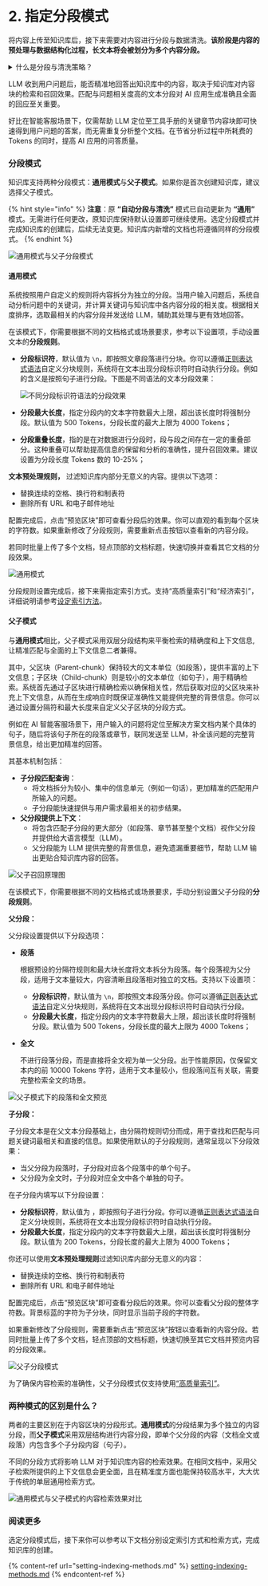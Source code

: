 # 2. 指定分段模式

将内容上传至知识库后，接下来需要对内容进行分段与数据清洗。**该阶段是内容的预处理与数据结构化过程，长文本将会被划分为多个内容分段。**

<details>

<summary>什么是分段与清洗策略？</summary>

* **分段**

由于大语言模型的上下文窗口有限，无法一次性处理和传输整个知识库的内容，因此需要对文档中的长文本分段为内容块。即便部分大模型已支持上传完整的文档文件，但实验表明，检索效率依然弱于检索单个内容分段。

LLM 能否精准地回答出知识库中的内容，关键在于知识库对内容块的检索与召回效果。类似于在手册中查找关键章节即可快速得到答案，而无需逐字逐句分析整个文档。经过分段后，知识库能够基于用户问题，采用分段 TopK 召回模式，召回与问题高度相关的内容块，补全关键信息从而提高回答的精准性。

在进行问题与内容块的语义匹配时，合理的分段大小非常关键，它能够帮助模型准确地找到与问题最相关的内容，减少噪音信息。过大或过小的分段都可能影响召回的效果。

Dify 提供了 **“通用分段”** 和 **“父子分段”** 两种分段模式，分别适应不同类型的文档结构和应用场景，满足不同的知识库检索和召回的效率与准确性要求。

* **清洗**

为了保证文本召回的效果，通常需要在将数据录入知识库之前便对其进行清理。例如，文本内容中存在无意义的字符或者空行可能会影响问题回复的质量，需要对其清洗。Dify 已内置的自动清洗策略，详细说明请参考 [ETL](chunking-and-cleaning-text.md#etl)。

</details>

LLM 收到用户问题后，能否精准地回答出知识库中的内容，取决于知识库对内容块的检索和召回效果。匹配与问题相关度高的文本分段对 AI 应用生成准确且全面的回应至关重要。

好比在智能客服场景下，仅需帮助 LLM 定位至工具手册的关键章节内容块即可快速得到用户问题的答案，而无需重复分析整个文档。在节省分析过程中所耗费的 Tokens 的同时，提高 AI 应用的问答质量。

### 分段模式

知识库支持两种分段模式：**通用模式**与**父子模式**。如果你是首次创建知识库，建议选择父子模式。

{% hint style="info" %}
**注意**：原 **“自动分段与清洗”** 模式已自动更新为 **“通用”** 模式。无需进行任何更改，原知识库保持默认设置即可继续使用。选定分段模式并完成知识库的创建后，后续无法变更。知识库内新增的文档也将遵循同样的分段模式。
{% endhint %}

![通用模式与父子分段模式](https://assets-docs.dify.ai/2024/12/b3052a6aae6e4d0e5701dde3a859e326.png)

#### 通用模式

系统按照用户自定义的规则将内容拆分为独立的分段。当用户输入问题后，系统自动分析问题中的关键词，并计算关键词与知识库中各内容分段的相关度。根据相关度排序，选取最相关的内容分段并发送给 LLM，辅助其处理与更有效地回答。

在该模式下，你需要根据不同的文档格式或场景要求，参考以下设置项，手动设置文本的**分段规则**。

*   **分段标识符**，默认值为 `\n`，即按照文章段落进行分块。你可以遵循[正则表达式语法](https://regexr.com/)自定义分块规则，系统将在文本出现分段标识符时自动执行分段。例如  的含义是按照句子进行分段。下图是不同语法的文本分段效果：

    ![不同分段标识符语法的分段效果](https://assets-docs.dify.ai/2024/12/2c19c1c1a0446c00e3c07d6f4c8968e4.png)
* **分段最大长度**，指定分段内的文本字符数最大上限，超出该长度时将强制分段。默认值为 500 Tokens，分段长度的最大上限为 4000 Tokens；
* **分段重叠长度**，指的是在对数据进行分段时，段与段之间存在一定的重叠部分。这种重叠可以帮助提高信息的保留和分析的准确性，提升召回效果。建议设置为分段长度 Tokens 数的 10-25%；

**文本预处理规则，** 过滤知识库内部分无意义的内容。提供以下选项：

* 替换连续的空格、换行符和制表符
* 删除所有 URL 和电子邮件地址

配置完成后，点击“预览区块”即可查看分段后的效果。你可以直观的看到每个区块的字符数。如果重新修改了分段规则，需要重新点击按钮以查看新的内容分段。

若同时批量上传了多个文档，轻点顶部的文档标题，快速切换并查看其它文档的分段效果。

![通用模式](https://assets-docs.dify.ai/2024/12/b3ec2ce860550563234ca22967abdd17.png)

分段规则设置完成后，接下来需指定索引方式。支持“高质量索引”和“经济索引”，详细说明请参考[设定索引方法](setting-indexing-methods.md)。

#### **父子模式**

与**通用模式**相比，父子模式采用双层分段结构来平衡检索的精确度和上下文信息,让精准匹配与全面的上下文信息二者兼得。

其中，父区块（Parent-chunk）保持较大的文本单位（如段落），提供丰富的上下文信息；子区块（Child-chunk）则是较小的文本单位（如句子），用于精确检索。系统首先通过子区块进行精确检索以确保相关性，然后获取对应的父区块来补充上下文信息，从而在生成响应时既保证准确性又能提供完整的背景信息。你可以通过设置分隔符和最大长度来自定义父子区块的分段方式。

例如在 AI 智能客服场景下，用户输入的问题将定位至解决方案文档内某个具体的句子，随后将该句子所在的段落或章节，联同发送至 LLM，补全该问题的完整背景信息，给出更加精准的回答。

其基本机制包括：

* **子分段匹配查询**：
  * 将文档拆分为较小、集中的信息单元（例如一句话），更加精准的匹配用户所输入的问题。
  * 子分段能快速提供与用户需求最相关的初步结果。
* **父分段提供上下文**：
  * 将包含匹配子分段的更大部分（如段落、章节甚至整个文档）视作父分段并提供给大语言模型（LLM）。
  * 父分段能为 LLM 提供完整的背景信息，避免遗漏重要细节，帮助 LLM 输出更贴合知识库内容的回答。

![父子召回原理图](https://assets-docs.dify.ai/2024/12/3e6820c10bd7c5f6884930e3a14e7b66.png)

在该模式下，你需要根据不同的文档格式或场景要求，手动分别设置父子分段的**分段规则**。

**父分段：**

父分段设置提供以下分段选项：

*   **段落**

    根据预设的分隔符规则和最大块长度将文本拆分为段落。每个段落视为父分段，适用于文本量较大，内容清晰且段落相对独立的文档。支持以下设置项：

    * **分段标识符**，默认值为 `\n`，即按照文本段落分段。你可以遵循[正则表达式语法](https://regexr.com/)自定义分块规则，系统将在文本出现分段标识符时自动执行分段。
    * **分段最大长度**，指定分段内的文本字符数最大上限，超出该长度时将强制分段。默认值为 500 Tokens，分段长度的最大上限为 4000 Tokens；
*   **全文**

    不进行段落分段，而是直接将全文视为单一父分段。出于性能原因，仅保留文本内的前 10000 Tokens 字符，适用于文本量较小，但段落间互有关联，需要完整检索全文的场景。

![父子模式下的段落和全文预览](https://assets-docs.dify.ai/2024/12/e3814336710d445a99a9ded3d251622b.png)

**子分段：**

子分段文本是在父文本分段基础上，由分隔符规则切分而成，用于查找和匹配与问题关键词最相关和直接的信息。如果使用默认的子分段规则，通常呈现以下分段效果：

* 当父分段为段落时，子分段对应各个段落中的单个句子。
* 父分段为全文时，子分段对应全文中各个单独的句子。

在子分段内填写以下分段设置：

* **分段标识符**，默认值为 ，即按照句子进行分段。你可以遵循[正则表达式语法](https://regexr.com/)自定义分块规则，系统将在文本出现分段标识符时自动执行分段。
* **分段最大长度**，指定分段内的文本字符数最大上限，超出该长度时将强制分段。默认值为 200 Tokens，分段长度的最大上限为 4000 Tokens；

你还可以使用**文本预处理规则**过滤知识库内部分无意义的内容：

* 替换连续的空格、换行符和制表符
* 删除所有 URL 和电子邮件地址

配置完成后，点击“预览区块”即可查看分段后的效果。你可以查看父分段的整体字符数。背景标蓝的字符为子分块，同时显示当前子段的字符数。

如果重新修改了分段规则，需要重新点击“预览区块”按钮以查看新的内容分段。若同时批量上传了多个文档，轻点顶部的文档标题，快速切换至其它文档并预览内容的分段效果。

![父子分段模式](https://assets-docs.dify.ai/2024/12/af5c9a68f85120a6ea687bf93ecfb80a.png)

为了确保内容检索的准确性，父子分段模式仅支持使用[“高质量索引”](chunking-and-cleaning-text.md#gao-zhi-liang-suo-yin)。

### 两种模式的区别是什么？

两者的主要区别在于内容区块的分段形式。**通用模式**的分段结果为多个独立的内容分段，而**父子模式**采用双层结构进行内容分段，即单个父分段的内容（文档全文或段落）内包含多个子分段内容（句子）。

不同的分段方式将影响 LLM 对于知识库内容的检索效果。在相同文档中，采用父子检索所提供的上下文信息会更全面，且在精准度方面也能保持较高水平，大大优于传统的单层通用检索方式。

![通用模式与父子模式的内容检索效果对比](https://assets-docs.dify.ai/2024/12/0b614c6a07c6ea2151fe17d85ce6a1d1.png)

### 阅读更多

选定分段模式后，接下来你可以参考以下文档分别设定索引方式和检索方式，完成知识库的创建。

{% content-ref url="setting-indexing-methods.md" %}
[setting-indexing-methods.md](setting-indexing-methods.md)
{% endcontent-ref %}
